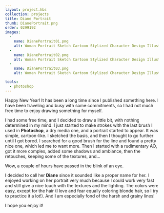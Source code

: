 ```yaml
---
layout: project.hbs
collection: projects
title: Diane Portrait
thumb: DianePortrait.png
order: 0299192
images:
  -
    name: DianePortrait01.png
    alt: Woman Portrait Sketch Cartoon Stylized Character Design Illustration
  -
    name: DianePortrait02.png
    alt: Woman Portrait Sketch Cartoon Stylized Character Design Illustration Detail
  -
    name: DianePortrait03.png
    alt: Woman Portrait Sketch Cartoon Stylized Character Design Illustration Detail

tools:
  - photoshop
---
```



Happy New Year! It has been a long time since I published something here. I have been traveling and busy with some commitments, so I had not much free time to enjoy drawing something for myself.

I had some free time, and I decided to draw a little bit, with nothing determined in my mind. I just started to make strokes with the last brush I used in **Photoshop**, a dry media one, and a portrait started to appear. It was simple, cartoon-like. I sketched the basis, and then I thought to go further until I got bored. I searched for a good brush for the line and found a pretty nice one, which led me to want more. Then I started with a rudimentary AO, got it more complex, added some shadows and ambiance, then the retouches, keeping some of the textures, and...

Wow, a couple of hours have passed in the blink of an eye.

I decided to call her **Diane** since it sounded like a proper name for her. I enjoyed working on her portrait very much because I could work very fast and still give a nice touch with the textures and the lighting. The colors were easy, except for the hair (I love and fear equally coloring blonde hair, so I try to practice it a lot!). And I am especially fond of the harsh and grainy lines!  

I hope you enjoy it!
